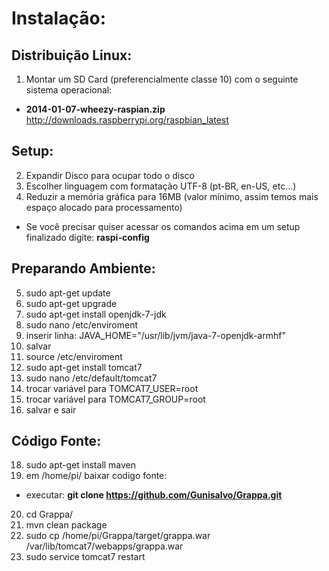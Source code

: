 Instalação:
===

Distribuição Linux:
----

1. Montar um SD Card (preferencialmente classe 10) com o seguinte sistema operacional:

- **2014-01-07-wheezy-raspian.zip** http://downloads.raspberrypi.org/raspbian_latest

Setup:
----

2. Expandir Disco para ocupar todo o disco
3. Escolher linguagem com formatação UTF-8 (pt-BR, en-US, etc...)
4. Reduzir a memória gráfica para 16MB (valor mínimo, assim temos mais espaço alocado para processamento)

- Se você precisar quiser acessar os comandos acima em um setup finalizado digite: **raspi-config**

Preparando Ambiente:
----

5. sudo apt-get update
6. sudo apt-get upgrade
7. sudo apt-get install openjdk-7-jdk
8. sudo nano /etc/enviroment
9. inserir linha: JAVA_HOME="/usr/lib/jvm/java-7-openjdk-armhf"
10. salvar
11. source /etc/enviroment
12. sudo apt-get install tomcat7
13. sudo nano /etc/default/tomcat7
14. trocar variável para TOMCAT7_USER=root
15. trocar variável para TOMCAT7_GROUP=root
16. salvar e sair

Código Fonte:
----

18. sudo apt-get install maven
19. em /home/pi/ baixar codigo fonte:

- executar: **git clone https://github.com/Gunisalvo/Grappa.git**

20. cd Grappa/
21. mvn clean package
22. sudo cp /home/pi/Grappa/target/grappa.war /var/lib/tomcat7/webapps/grappa.war
23. sudo service tomcat7 restart
